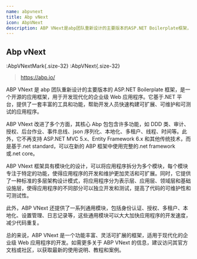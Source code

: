 ```yaml
---
name: abpvnext
title: Abp vNext
icon: AbpVNext
description: ABP VNext是abp团队重新设计的主要版本的ASP.NET Boilerplate框架，是一个开源的应用框架，用于开发现代化的企业级Web应用程序。它基于.NET平台，提供了一套丰富的工具和功能，帮助开发人员快速构建可扩展、可维护和可测试的应用程序。许多开发团队的首选语言之一
---
```


## Abp vNext

:AbpVNextMark{.size-32}
:AbpVNext{.size-32}

> https://abp.io/

ABP VNext 是 abp 团队重新设计的主要版本的 ASP.NET Boilerplate 框架，是一个开源的应用框架，用于开发现代化的企业级 Web 应用程序。它基于.NET 平台，提供了一套丰富的工具和功能，帮助开发人员快速构建可扩展、可维护和可测试的应用程序。

ABP VNext 改进了多个方面，其核心 Abp 包包含许多功能，如 DDD 类、审计、授权、后台作业、事件总线、json 序列化、本地化、多租户、线程、时间等。此外，它不再支持 ASP.NET MVC 5.x、Entity Framework 6.x 和其他传统技术，而是基于.net standard，可以在新的 ABP 框架中使用完整的.net framework 或.net core。

ABP VNext 框架具有模块化的设计，可以将应用程序拆分为多个模块，每个模块专注于特定的功能，使得应用程序的开发和维护更加灵活和可扩展。同时，它提供了一种标准的多层架构设计模式，将应用程序分为表示层、应用层、领域层和基础设施层，使得应用程序的不同部分可以独立开发和测试，提高了代码的可维护性和可测试性。

此外，ABP VNext 还提供了一系列通用模块，包括身份认证、授权、多租户、本地化、设置管理、日志记录等，这些通用模块可以大大加快应用程序的开发速度，减少代码重复。

总的来说，ABP VNext 是一个功能丰富、灵活可扩展的框架，适用于现代化的企业级 Web 应用程序的开发。如需更多关于 ABP VNext 的信息，建议访问其官方文档或社区，以获取最新的使用说明、教程和案例。
